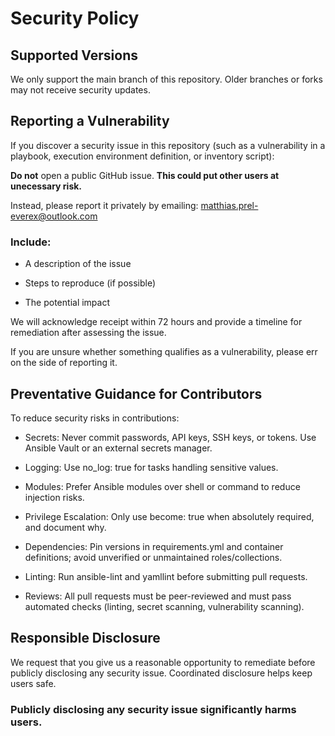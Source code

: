# Security Policy

## Supported Versions

We only support the main branch of this repository. Older branches or forks may not receive security updates.

## Reporting a Vulnerability

If you discover a security issue in this repository (such as a vulnerability in a playbook, execution environment definition, or inventory script):

**Do not** open a public GitHub issue. **This could put other users at unecessary risk.**

Instead, please report it privately by emailing: matthias.prel-everex@outlook.com

### Include:

- A description of the issue

- Steps to reproduce (if possible)

- The potential impact

We will acknowledge receipt within 72 hours and provide a timeline for remediation after assessing the issue.

If you are unsure whether something qualifies as a vulnerability, please err on the side of reporting it.

## Preventative Guidance for Contributors

To reduce security risks in contributions:

- Secrets: Never commit passwords, API keys, SSH keys, or tokens. Use Ansible Vault
 or an external secrets manager.

- Logging: Use no_log: true for tasks handling sensitive values.

- Modules: Prefer Ansible modules over shell or command to reduce injection risks.

- Privilege Escalation: Only use become: true when absolutely required, and document why.

- Dependencies: Pin versions in requirements.yml and container definitions; avoid unverified or unmaintained roles/collections.

- Linting: Run ansible-lint and yamllint before submitting pull requests.

- Reviews: All pull requests must be peer-reviewed and must pass automated checks (linting, secret scanning, vulnerability scanning).

## Responsible Disclosure

We request that you give us a reasonable opportunity to remediate before publicly disclosing any security issue. Coordinated disclosure helps keep users safe. 

### Publicly disclosing any security issue significantly harms users.
